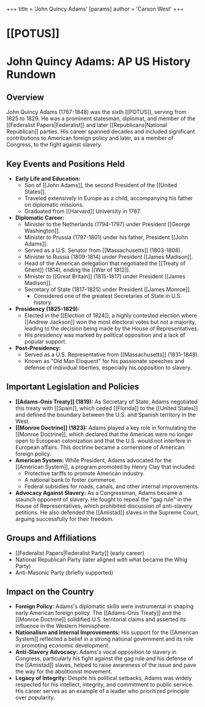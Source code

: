 +++
 title = 'John Quincy Adams'
[params]
	author = 'Carson West'
+++
# [[POTUS]]
# John Quincy Adams: AP US History Rundown

## Overview

John Quincy Adams (1767-1848) was the sixth [[POTUS]], serving from 1825 to 1829.  He was a prominent statesman, diplomat, and member of the [[Federalist Papers|Federalist]] and later [[Republicans|National Republican]] parties.  His career spanned decades and included significant contributions to American foreign policy and later, as a member of Congress, to the fight against slavery.

## Key Events and Positions Held

*   **Early Life and Education:**
    *   Son of [[John Adams]], the second President of the [[United States]].
    *   Traveled extensively in Europe as a child, accompanying his father on diplomatic missions.
    *   Graduated from [[Harvard]] University in 1787.
*   **Diplomatic Career:**
    *   Minister to the Netherlands (1794-1797) under President [[George Washington]].
    *   Minister to Prussia (1797-1801) under his father, President [[John Adams]].
    *   Served as a U.S. Senator from [[Massachusetts]] (1803-1808).
    *   Minister to Russia (1809-1814) under President [[James Madison]].
    *   Head of the American delegation that negotiated the [[Treaty of Ghent]] (1814), ending the [[War of 1812]].
    *   Minister to [[Great Britain]] (1815-1817) under President [[James Madison]].
    *   Secretary of State (1817-1825) under President [[James Monroe]].
        *   Considered one of the greatest Secretaries of State in U.S. history.
*   **Presidency (1825-1829):**
    *   Elected in the [[Election of 1824]], a highly contested election where [[Andrew Jackson]] won the most electoral votes but not a majority, leading to the decision being made by the House of Representatives.
    *   His presidency was marked by political opposition and a lack of popular support.
*   **Post-Presidency:**
    *   Served as a U.S. Representative from [[Massachusetts]] (1831-1848).
    *   Known as "Old Man Eloquent" for his passionate speeches and defense of individual liberties, especially his opposition to slavery.

## Important Legislation and Policies

*   **[[Adams-Onis Treaty]] (1819):** As Secretary of State, Adams negotiated this treaty with [[Spain]], which ceded [[Florida]] to the [[United States]] and defined the boundary between the U.S. and Spanish territory in the West.
*   **[[Monroe Doctrine]] (1823):**  Adams played a key role in formulating the [[Monroe Doctrine]], which declared that the Americas were no longer open to European colonization and that the U.S. would not interfere in European affairs. This doctrine became a cornerstone of American foreign policy.
*   **American System:** While President, Adams advocated for the [[American System]], a program promoted by Henry Clay that included:
    *   Protective tariffs to promote American industry.
    *   A national bank to foster commerce.
    *   Federal subsidies for roads, canals, and other internal improvements.
*   **Advocacy Against Slavery:**  As a Congressman, Adams became a staunch opponent of slavery. He fought to repeal the "gag rule" in the House of Representatives, which prohibited discussion of anti-slavery petitions.  He also defended the [[Amistad]] slaves in the Supreme Court, arguing successfully for their freedom.

## Groups and Affiliations

*   [[Federalist Papers|Federalist Party]] (early career)
*   National Republican Party (later aligned with what became the Whig Party)
*   Anti-Masonic Party (briefly supported)

## Impact on the Country

*   **Foreign Policy:** Adams's diplomatic skills were instrumental in shaping early American foreign policy. The [[Adams-Onis Treaty]] and the [[Monroe Doctrine]] solidified U.S. territorial claims and asserted its influence in the Western Hemisphere.
*   **Nationalism and Internal Improvements:**  His support for the [[American System]] reflected a belief in a strong national government and its role in promoting economic development.
*   **Anti-Slavery Advocacy:**  Adams's vocal opposition to slavery in Congress, particularly his fight against the gag rule and his defense of the [[Amistad]] slaves, helped to raise awareness of the issue and pave the way for the abolitionist movement.
*   **Legacy of Integrity:** Despite his political setbacks, Adams was widely respected for his intellect, integrity, and commitment to public service. His career serves as an example of a leader who prioritized principle over popularity.
